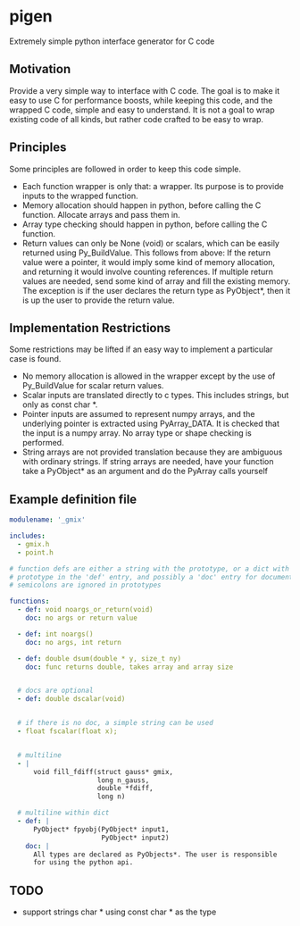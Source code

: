 # pigen
Extremely simple python interface generator for C code

Motivation
----------

Provide a very simple way to interface with C code.  The goal is to make it
easy to use C for performance boosts,  while keeping this code, and the wrapped
C code, simple and easy to understand.  It is not a goal to wrap existing code
of all kinds, but rather code crafted to be easy to wrap.

Principles
----------

Some principles are followed in order to keep this code simple.

- Each function wrapper is only that: a wrapper.  Its purpose is to provide
  inputs to the wrapped function.
- Memory allocation should happen in python, before calling the C function.
  Allocate arrays and pass them in.
- Array type checking should happen in python, before calling the C function.
- Return values can only be None (void) or scalars, which can be easily
  returned using Py_BuildValue.  This follows from above: If the return value
  were a pointer, it would imply some kind of memory allocation, and returning it
  would involve counting references.  If multiple return values are needed, send
  some kind of array and fill the existing memory.  The exception is if the user
  declares the return type as PyObject*, then it is up the user to provide the
  return value.

Implementation Restrictions
---------------------------

Some restrictions may be lifted if an easy way to implement a particular case
is found.

- No memory allocation is allowed in the wrapper except by the use
  of Py_BuildValue for scalar return values.
- Scalar inputs are translated directly to c types. This includes
  strings, but only as const char *.
- Pointer inputs are assumed to represent numpy arrays, and the
  underlying pointer is extracted using PyArray_DATA.  It is
  checked that the input is a numpy array.  No array type or shape
  checking is performed.
- String arrays are not provided translation because they are ambiguous
  with ordinary strings.  If string arrays are needed, have your
  function take a PyObject* as an argument and do the PyArray
  calls yourself

Example definition file
-----------------------

```yaml
modulename: '_gmix'

includes:
  - gmix.h
  - point.h

# function defs are either a string with the prototype, or a dict with the
# prototype in the 'def' entry, and possibly a 'doc' entry for documentation.
# semicolons are ignored in prototypes

functions:
  - def: void noargs_or_return(void)
    doc: no args or return value

  - def: int noargs()
    doc: no args, int return

  - def: double dsum(double * y, size_t ny)
    doc: func returns double, takes array and array size


  # docs are optional
  - def: double dscalar(void)


  # if there is no doc, a simple string can be used
  - float fscalar(float x);


  # multiline
  - |
      void fill_fdiff(struct gauss* gmix,
                      long n_gauss,
                      double *fdiff,
                      long n)

  # multiline within dict
  - def: |
      PyObject* fpyobj(PyObject* input1,
                       PyObject* input2)
    doc: |
      All types are declared as PyObjects*. The user is responsible
      for using the python api.
```
TODO
-------
- support strings char * using const char * as the type
